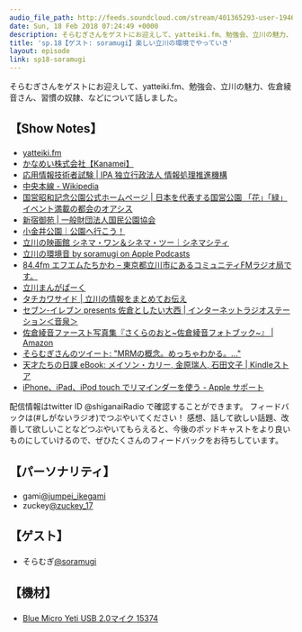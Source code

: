 ```yaml
---
audio_file_path: http://feeds.soundcloud.com/stream/401365293-user-194620696-sp18-soramugi.mp3
date: Sun, 18 Feb 2018 07:24:49 +0000
description: そらむぎさんをゲストにお迎えして、yatteiki.fm、勉強会、立川の魅力、佐倉綾音さん、習慣の奴隷、などについて話しました。
title: 'sp.18【ゲスト: soramugi】楽しい立川の環境でやっていき'
layout: episode
link: sp18-soramugi
---
```


<p><span>そらむぎさんをゲストにお迎えして、yatteiki.fm、勉強会、立川の魅力、佐倉綾音さん、習慣の奴隷、などについて話しました。</span></p>
<h2>
  <p>【Show Notes】</p>
</h2>
<ul>
  <li><a href="https://yatteiki.fm/" target="_blank">yatteiki.fm</a></li>
  <li><a href="http://kanamei.co.jp/" target="_blank">かなめい株式会社【Kanamei】</a></li>
  <li><a href="https://www.jitec.ipa.go.jp/1_11seido/ap.html" target="_blank">応用情報技術者試験 | IPA 独立行政法人 情報処理推進機構</a></li>
  <li><a href="https://ja.wikipedia.org/wiki/%E4%B8%AD%E5%A4%AE%E6%9C%AC%E7%B7%9A" target="_blank">中央本線 - Wikipedia</a></li>
  <li><a href="http://www.showakinen-koen.jp/" target="_blank">国営昭和記念公園公式ホームページ | 日本を代表する国営公園 「花」「緑」イベント満載の都会のオアシス</a></li>
  <li><a href="http://fng.or.jp/shinjuku/" target="_blank">新宿御苑 | 一般財団法人国民公園協会</a></li>
  <li><a href="https://www.tokyo-park.or.jp/park/format/index050.html" target="_blank">小金井公園｜公園へ行こう！</a></li>
  <li><a href="https://cinemacity.co.jp/" target="_blank">立川の映画館 シネマ・ワン＆シネマ・ツー｜シネマシティ</a></li>
  <li><a href="https://itunes.apple.com/us/podcast/%E7%AB%8B%E5%B7%9D%E3%81%AE%E7%92%B0%E5%A2%83%E9%9F%B3/id1252448493" target="_blank">立川の環境音 by soramugi on Apple Podcasts</a></li>
  <li><a href="http://www.fm844.co.jp/" target="_blank">84.4fm エフエムたちかわ – 東京都立川市にあるコミュニティFMラジオ局です。</a></li>
  <li><a href="http://mangapark.jp/" target="_blank">立川まんがぱーく</a></li>
  <li><a href="https://tachikawa.soramugi.net/" target="_blank">タチカワサイド | 立川の情報をまとめてお伝え</a></li>
  <li><a href="http://www.onsen.ag/program/toshitai/" target="_blank">セブン-イレブン presents 佐倉としたい大西 | インターネットラジオステーション＜音泉＞</a></li>
  <li><a href="https://www.amazon.co.jp/dp/4065111692/" target="_blank">佐倉綾音ファースト写真集『さくらのおと~佐倉綾音フォトブック~』 | Amazon</a></li>
  <li><a href="https://twitter.com/soramugi/status/952773615803494400" target="_blank">そらむぎさんのツイート: "MRMの概念。めっちゃわかる。..."</a></li>
  <li><a href="https://www.amazon.co.jp/dp/B01M70KAK0/" target="_blank">天才たちの日課 eBook: メイソン・カリー, 金原瑞人, 石田文子 | Kindleストア</a></li>
  <li><a href="https://support.apple.com/ja-jp/HT205890" target="_blank">iPhone、iPad、iPod touch でリマインダーを使う - Apple サポート</a></li>
</ul>
<p><span>
  配信情報はtwitter ID @shiganaiRadio で確認することができます。
  フィードバックは(#しがないラジオ)でつぶやいてください！
  感想、話して欲しい話題、改善して欲しいことなどつぶやいてもらえると、今後のポッドキャストをより良いものにしていけるので、ぜひたくさんのフィードバックをお待ちしています。
</span></p>
<h2>
  <p>【パーソナリティ】</p>
</h2>
<ul>
    <li>gami<a href="https://twitter.com/search?q=%40jumpei_ikegami&src=typd&lang=ja" target="_blank">@jumpei_ikegami</a></li>
    <li>zuckey<a href="https://twitter.com/search?q=%40zuckey_17&src=typd&lang=ja" target="_blank">@zuckey_17</a></li>
</ul>
<h2>
  <p>【ゲスト】</p>
</h2>
<ul>
  <li>そらむぎ<a href="https://twitter.com/soramugi" target="_blank">@soramugi</a></li>
</ul>
<h2>
  <p>【機材】</p>
</h2>
<ul>
    <li><a href="http://amzn.to/2tlkud3" target="_blank">Blue Micro Yeti USB 2.0マイク 15374</a></li>
</ul>
